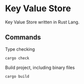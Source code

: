 # Key Value Store

Key Value Store written in Rust Lang.

## Commands

Type checking
```bash
cargo check
```

Build project, including binary files
```bash
cargo build
```